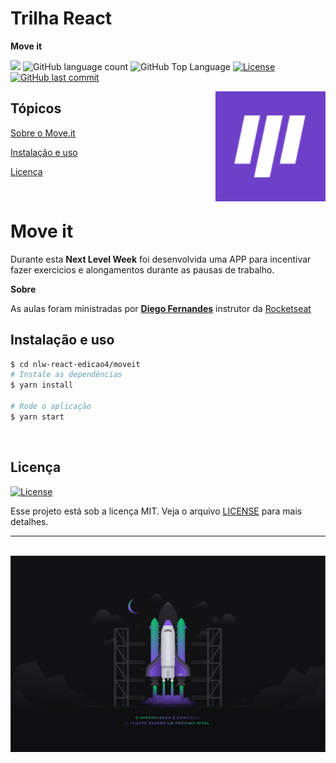 # Trilha React
**Move it**

<p>
  <img src="https://img.shields.io/badge/made%20by-FELIPE%20ARAUJO-6E40C9?style=flat-square">
  <img alt="GitHub language count" src="https://img.shields.io/github/languages/count/FelipeCostaAraujo/nlw-react-edicao4?color=6E40C9&style=flat-square">
  <img alt="GitHub Top Language" src="https://img.shields.io/github/languages/top/FelipeCostaAraujo/nlw-react-edicao4?color=6E40C9&style=flat-square">
  <a href="https://opensource.org/licenses/MIT">
    <img alt="License" src="https://img.shields.io/badge/license-MIT-6E40C9?style=flat-square">
  </a>
  <a href="https://github.com/FelipeCostaAraujo/nlw-react-edicao4/commits/main">
    <img alt="GitHub last commit" src="https://img.shields.io/github/last-commit/FelipeCostaAraujo/nlw-react-edicao4?color=6E40C9&style=flat-square">
  </a>
</p>

<img align="right" src=".github/icon.svg" width="35%" alt="Move.it">

## Tópicos 

[Sobre o Move.it](#move-it)

[Instalação e uso](#instalação-e-uso)

[Licença](#licença)

<br>

# Move it

Durante esta **Next Level Week** foi desenvolvida uma APP para incentivar fazer exercicios e alongamentos durante as pausas de trabalho.

**Sobre**

As aulas foram ministradas por **[Diego Fernandes](https://github.com/diego3g)** instrutor da [Rocketseat](https://rocketseat.com.br/)

## Instalação e uso

```sh
$ cd nlw-react-edicao4/moveit
# Instale as dependências
$ yarn install

# Rode o aplicação
$ yarn start
```
<br>


## Licença
<a href="https://opensource.org/licenses/MIT">
    <img alt="License" src="https://img.shields.io/badge/license-MIT-6E40C9?style=flat-square">
</a>

<br>

Esse projeto está sob a licença MIT. Veja o arquivo [LICENSE](/LICENSE) para mais detalhes.

---

<br>

<div align="center">
    <img src=".github/nlw4.png" alt="Next Level Week #4">
</div>
